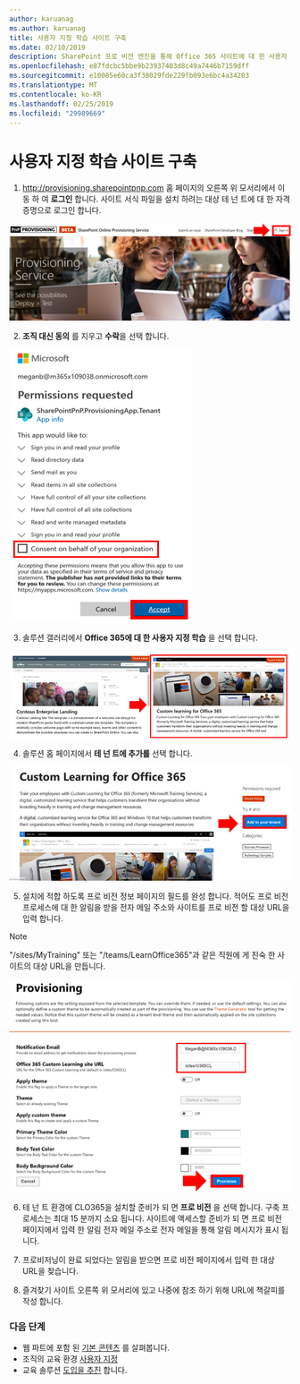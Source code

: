 ```yaml
---
author: karuanag
ms.author: karuanag
title: 사용자 지정 학습 사이트 구축
ms.date: 02/10/2019
description: SharePoint 프로 비전 엔진을 통해 Office 365 사이트에 대 한 사용자 지정 학습 프로 비전
ms.openlocfilehash: e87fdcbc5bbe9b23937403d8c49a7446b7159dff
ms.sourcegitcommit: e10085e60ca3f38029fde229fb093e6bc4a34203
ms.translationtype: MT
ms.contentlocale: ko-KR
ms.lasthandoff: 02/25/2019
ms.locfileid: "29989669"
---
```

# <a name="provision-the-custom-learning-site"></a>사용자 지정 학습 사이트 구축

1. http://provisioning.sharepointpnp.com 홈 페이지의 오른쪽 위 모서리에서 이동 하 여 **로그인** 합니다.  사이트 서식 파일을 설치 하려는 대상 테 넌 트에 대 한 자격 증명으로 로그인 합니다.

![pnphome-.png](media/inst_signin.png)

2. **조직 대신 동의** 를 지우고 **수락**을 선택 합니다.

![내](media/inst_perms.png)

3. 솔루션 갤러리에서 **Office 365에 대 한 사용자 지정 학습** 을 선택 합니다.

![내](media/inst_select.png)

4. 솔루션 홈 페이지에서 **테 넌 트에 추가를** 선택 합니다.

![inst_select-.png](media/inst_add.png)

5. 설치에 적합 하도록 프로 비전 정보 페이지의 필드를 완성 합니다. 적어도 프로 비전 프로세스에 대 한 알림을 받을 전자 메일 주소와 사이트를 프로 비전 할 대상 URL을 입력 합니다.  

> [!NOTE]
> "/sites/MyTraining" 또는 "/teams/LearnOffice365"과 같은 직원에 게 친숙 한 사이트의 대상 URL을 만듭니다.

![inst_options-.png](media/inst_options.png)

6. 테 넌 트 환경에 CLO365을 설치할 준비가 되 면 **프로 비전** 을 선택 합니다.  구축 프로세스는 최대 15 분까지 소요 됩니다. 사이트에 액세스할 준비가 되 면 프로 비전 페이지에서 입력 한 알림 전자 메일 주소로 전자 메일을 통해 알림 메시지가 표시 됩니다.

7. 프로비저닝이 완료 되었다는 알림을 받으면 프로 비전 페이지에서 입력 한 대상 URL을 찾습니다.

8. 즐겨찾기 사이트 오른쪽 위 모서리에 있고 나중에 참조 하기 위해 URL에 책갈피를 작성 합니다.  

### <a name="next-steps"></a>다음 단계
- 웹 파트에 포함 된 [기본 콘텐츠](sitecontent.md) 를 살펴봅니다.
- 조직의 교육 환경 [사용자 지정](customization.md)
- 교육 솔루션 [도입을 추진](driveadoption.md) 합니다.
